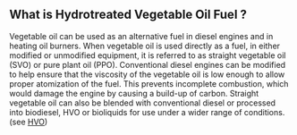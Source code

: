 ## What is Hydrotreated Vegetable Oil Fuel ?
Vegetable oil can be used as an alternative fuel in diesel engines and in heating oil burners. When vegetable oil is used directly as a fuel, in either modified or unmodified equipment, it is referred to as straight vegetable oil (SVO) or pure plant oil (PPO). Conventional diesel engines can be modified to help ensure that the viscosity of the vegetable oil is low enough to allow proper atomization of the fuel. This prevents incomplete combustion, which would damage the engine by causing a build-up of carbon. Straight vegetable oil can also be blended with conventional diesel or processed into biodiesel, HVO or bioliquids for use under a wider range of conditions.
(see [HVO](https://en.wikipedia.org/wiki/Vegetable_oil_fuel))
